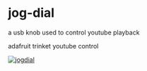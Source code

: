 # jog-dial
a usb knob used to control youtube playback 

adafruit trinket 
youtube control

[![jogdial](assets\20171031_141710-ANIMATION.gif)](assets\20171031_141710-ANIMATION.gif)